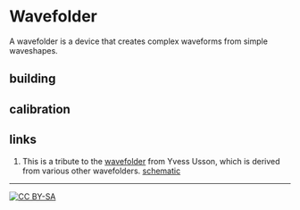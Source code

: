 # Wavefolder

A wavefolder is a device that creates complex waveforms from simple waveshapes.

## building

## calibration

## links

1) This is a tribute to the [wavefolder](http://www.yusynth.net/Modular/EN/WAVEFOLDER/index.html) from Yvess Usson, which is derived from various other wavefolders. [schematic](http://www.yusynth.net/Modular/Commun/WAVEFOLDER/new/JHWavefolder-sch.gif)

---
[![CC BY-SA](https://licensebuttons.net/l/by-sa/3.0/88x31.png)](https://creativecommons.org/licenses/by-sa/4.0/)
